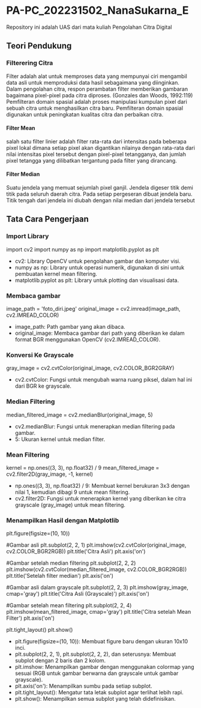 # PA-PC_202231502_NanaSukarna_E

Repository ini adalah UAS dari mata kuliah Pengolahan Citra Digital

## Teori Pendukung

### Filterering Citra
Filter adalah alat untuk memproses data yang mempunyai ciri mengambil data asli untuk memproduksi data hasil sebagaimana yang diinginkan. Dalam pengolahan citra, respon perambatan filter memberikan gambaran bagaimana pixel-pixel pada citra diproses. (Gonzales dan Woods, 1992:119)
Pemfilteran domain spasial adalah proses manipulasi kumpulan pixel dari sebuah citra untuk menghasilkan citra baru. Pemfilteran domain spasial digunakan untuk peningkatan kualitas citra dan perbaikan citra.

#### Filter Mean
salah satu filter linier adalah filter rata-rata dari intensitas pada beberapa pixel lokal dimana setiap pixel akan digantikan nilainya dengan rata-rata dari nilai intensitas pixel tersebut dengan pixel-pixel tetangganya, dan jumlah pixel tetangga yang dilibatkan tergantung pada filter yang dirancang.

#### Filter Median
Suatu jendela yang memuat sejumlah pixel ganjil. Jendela digeser titik demi titik pada seluruh daerah citra. Pada setiap pergeseran dibuat jendela baru. Titik tengah dari jendela ini diubah dengan nilai median dari jendela tersebut

## Tata Cara Pengerjaan

### Import Library
import cv2
import numpy as np
import matplotlib.pyplot as plt

- cv2: Library OpenCV untuk pengolahan gambar dan komputer visi.
- numpy as np: Library untuk operasi numerik, digunakan di sini untuk pembuatan kernel mean filtering.
- matplotlib.pyplot as plt: Library untuk plotting dan visualisasi data.

### Membaca gambar
image_path = 'foto_diri.jpeg'
original_image = cv2.imread(image_path, cv2.IMREAD_COLOR)

- image_path: Path gambar yang akan dibaca.
- original_image: Membaca gambar dari path yang diberikan ke dalam format BGR menggunakan OpenCV (cv2.IMREAD_COLOR).

### Konversi Ke Grayscale
gray_image = cv2.cvtColor(original_image, cv2.COLOR_BGR2GRAY)

- cv2.cvtColor: Fungsi untuk mengubah warna ruang piksel, dalam hal ini dari BGR ke grayscale.

### Median Filtering
median_filtered_image = cv2.medianBlur(original_image, 5)

- cv2.medianBlur: Fungsi untuk menerapkan median filtering pada gambar.
- 5: Ukuran kernel untuk median filter.

### Mean Filtering
kernel = np.ones((3, 3), np.float32) / 9
mean_filtered_image = cv2.filter2D(gray_image, -1, kernel)

- np.ones((3, 3), np.float32) / 9: Membuat kernel berukuran 3x3 dengan nilai 1, kemudian dibagi 9 untuk mean filtering.
- cv2.filter2D: Fungsi untuk menerapkan kernel yang diberikan ke citra grayscale (gray_image) untuk mean filtering.

### Menampilkan Hasil dengan Matplotlib
plt.figure(figsize=(10, 10))

#Gambar asli
plt.subplot(2, 2, 1)
plt.imshow(cv2.cvtColor(original_image, cv2.COLOR_BGR2RGB))
plt.title('Citra Asli')
plt.axis('on')

#Gambar setelah median filtering
plt.subplot(2, 2, 2)
plt.imshow(cv2.cvtColor(median_filtered_image, cv2.COLOR_BGR2RGB))
plt.title('Setelah filter median')
plt.axis('on')

#Gambar asli dalam grayscale
plt.subplot(2, 2, 3)
plt.imshow(gray_image, cmap='gray')
plt.title('Citra Asli (Grayscale)')
plt.axis('on')

#Gambar setelah mean filtering
plt.subplot(2, 2, 4)
plt.imshow(mean_filtered_image, cmap='gray')
plt.title('Citra setelah Mean Filter')
plt.axis('on')

plt.tight_layout()
plt.show()


- plt.figure(figsize=(10, 10)): Membuat figure baru dengan ukuran 10x10 inci.
- plt.subplot(2, 2, 1), plt.subplot(2, 2, 2), dan seterusnya: Membuat subplot dengan 2 baris dan 2 kolom.
- plt.imshow: Menampilkan gambar dengan menggunakan colormap yang sesuai (RGB untuk gambar berwarna dan grayscale untuk gambar grayscale).
- plt.axis('on'): Menampilkan sumbu pada setiap subplot.
- plt.tight_layout(): Mengatur tata letak subplot agar terlihat lebih rapi.
- plt.show(): Menampilkan semua subplot yang telah didefinisikan.








